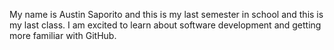 My name is Austin Saporito and this is my last semester in school and this is my last class. I am excited to learn about software development and getting more familiar with GitHub. 
